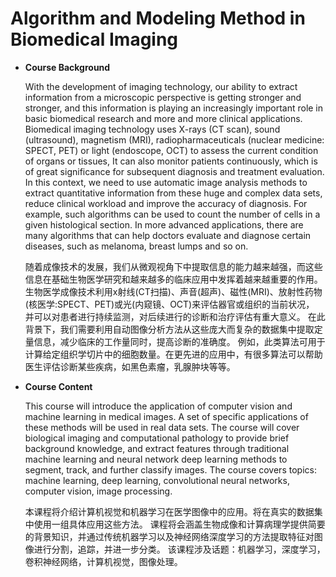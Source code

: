 # Algorithm and Modeling Method in Biomedical Imaging

- **Course Background**

  With the development of imaging technology, our ability to extract information from a microscopic perspective is getting stronger and stronger, and this information is playing an increasingly important role in basic biomedical research and more and more clinical applications. Biomedical imaging technology uses X-rays (CT scan), sound (ultrasound), magnetism (MRI), radiopharmaceuticals (nuclear medicine: SPECT, PET) or light (endoscope, OCT) to assess the current condition of organs or tissues, It can also monitor patients continuously, which is of great significance for subsequent diagnosis and treatment evaluation. In this context, we need to use automatic image analysis methods to extract quantitative information from these huge and complex data sets, reduce clinical workload and improve the accuracy of diagnosis. For example, such algorithms can be used to count the number of cells in a given histological section. In more advanced applications, there are many algorithms that can help doctors evaluate and diagnose certain diseases, such as melanoma, breast lumps and so on.

  随着成像技术的发展，我们从微观视角下中提取信息的能力越来越强，而这些信息在基础生物医学研究和越来越多的临床应用中发挥着越来越重要的作用。 生物医学成像技术利用x射线(CT扫描)、声音(超声)、磁性(MRI)、放射性药物(核医学:SPECT、PET)或光(内窥镜、OCT)来评估器官或组织的当前状况， 并可以对患者进行持续监测，对后续进行的诊断和治疗评估有重大意义。 在此背景下，我们需要利用自动图像分析方法从这些庞大而复杂的数据集中提取定量信息，减少临床的工作量同时，提高诊断的准确度。 例如，此类算法可用于计算给定组织学切片中的细胞数量。在更先进的应用中，有很多算法可以帮助医生评估诊断某些疾病，如黑色素瘤，乳腺肿块等等。

- **Course Content**

  This course will introduce the application of computer vision and machine learning in medical images. A set of specific applications of these methods will be used in real data sets. The course will cover biological imaging and computational pathology to provide brief background knowledge, and extract features through traditional machine learning and neural network deep learning methods to segment, track, and further classify images. The course covers topics: machine learning, deep learning, convolutional neural networks, computer vision, image processing.

  本课程将介绍计算机视觉和机器学习在医学图像中的应用。将在真实的数据集中使用一组具体应用这些方法。 课程将会涵盖生物成像和计算病理学提供简要的背景知识，并通过传统机器学习以及神经网络深度学习的方法提取特征对图像进行分割，追踪，并进一步分类。 该课程涉及话题：机器学习，深度学习，卷积神经网络，计算机视觉，图像处理。

